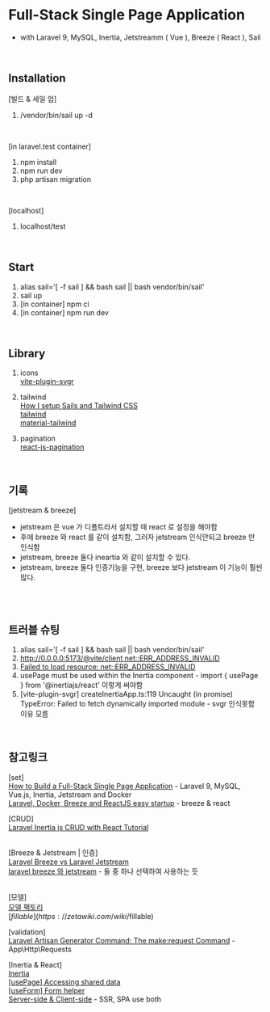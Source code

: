 # Full-Stack Single Page Application 
* with Laravel 9, MySQL, Inertia, Jetstreamm ( Vue ), Breeze ( React ), Sail<br />

<br />

## Installation

[빌드 & 세일 업]<br />
1. /vendor/bin/sail up -d<br />

<br />

[in laravel.test container]<br />
1. npm install<br />
2. npm run dev<br />
3. php artisan migration<br />

<br />

[localhost]<br />
1. localhost/test<br />

<br />

## Start

1. alias sail='[ -f sail ] && bash sail || bash vendor/bin/sail'
2. sail up
3. [in container] npm ci
3. [in container] npm run dev

<br />

## Library
1. icons<br />
  [vite-plugin-svgr](https://www.npmjs.com/package/vite-plugin-svgr)<br />

2. tailwind<br />
  [How I setup Sails and Tailwind CSS](https://blog.sailscasts.com/how-I-setup-tailwindcss-and-sails)<br />
  [tailwind](https://tailwindcss.com/)<br />
  [material-tailwind](https://www.material-tailwind.com/)<br />

3. pagination<br />
  [react-js-pagination](https://velog.io/@eunjitech/react-js-pagination-pagination-%EA%B5%AC%ED%98%84%ED%95%98%EA%B8%B0)<br />

<br />

## 기록

[jetstream & breeze]<br />
- jetstream 은 vue 가 디폴트라서 설치할 때 react 로 설정을 해야함<br />
- 후에 breeze 와 react 를 같이 설치함, 그러자 jetstream 인식안되고 breeze 만 인식함<br />
- jetstream, breeze 둘다 ineartia 와 같이 설치할 수 있다.<br />
- jetstream, breeze 둘다 인증기능을 구현, breeze 보다 jetstream 이 기능이 훨씬 많다.<br />

<br />

<br />

## 트러블 슈팅

1. alias sail='[ -f sail ] && bash sail || bash vendor/bin/sail'<br />
2. [http://0.0.0.0:5173/@vite/client net::ERR_ADDRESS_INVALID](https://joeyantonisse.medium.com/laravel-9-sail-vite-err-address-invalid-3bb50f2887bd)<br />
3. [Failed to load resource: net::ERR_ADDRESS_INVALID](https://stackoverflow.com/questions/76360158/failed-to-load-resource-neterr-address-invalid-when-including-js-file-in-lara)<br />
4. usePage must be used within the Inertia component - import { usePage } from '@inertiajs/react' 이렇게 써야함<br />
5. [vite-plugin-svgr] createInertiaApp.ts:119 Uncaught (in promise) TypeError: Failed to fetch dynamically imported module - svgr 인식못함 이유 모름<br />

<br />

## 참고링크

[set]<br />
[How to Build a Full-Stack Single Page Application](https://www.freecodecamp.org/news/how-to-build-a-full-stack-single-page-application-with-laravel-mysql-vue-and-docker/) - Laravel 9, MySQL, Vue.js, Inertia, Jetstream and Docker<br />
[Laravel, Docker, Breeze and ReactJS easy startup](https://grafxflow.co.uk/blog/mvc/laravel-docker-breeze-reactjs-easy-startup) - breeze & react<br />

[CRUD]<br />
[Laravel Inertia js CRUD with React Tutorial](https://larainfo.com/blogs/laravel-inertia-js-crud-with-react-tutorial)<br /><br />

[Breeze & Jetstream | 인증]<br />
[Laravel Breeze vs Laravel Jetstream](https://www.twilio.com/blog/laravel-breeze-vs-laravel-jetstream)<br />
[laravel breeze 와 jetstream](https://e2xist.tistory.com/771) - 둘 중 하나 선택하여 사용하는 듯<br /><br />

[모델]<br />
[모델 팩토리](https://laravel.kr/docs/8.x/database-testing#%EB%AA%A8%EB%8D%B8%20%ED%8C%A9%ED%86%A0%EB%A6%AC%20%EC%A0%95%EC%9D%98)<br />
[$fillable](https://zetawiki.com/wiki/%EC%97%98%EB%A1%9C%ED%80%80%ED%8A%B8_$fillable)<br />

[validation]<br />
[Laravel Artisan Generator Command: The make:request Command](https://stillat.com/blog/2016/12/07/laravel-artisan-generator-command-the-makerequest-command) - App\Http\Requests<br />

[Inertia & React]<br />
[Inertia](https://inertiajs.com/)<br />
[[usePage] Accessing shared data](https://inertiajs.com/shared-data)<br />
[[useForm] Form helper](https://inertiajs.com/forms)<br />
[Server-side & Client-side](https://inertiajs.com/server-side-rendering) - SSR, SPA use both<br />